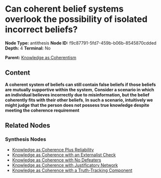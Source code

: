 # Can coherent belief systems overlook the possibility of isolated incorrect beliefs?

**Node Type:** antithesis
**Node ID:** f9c87791-5fd7-459b-b06b-8545870cdded
**Depth:** 4
**Terminal:** No

**Parent:** [Knowledge as Coherentism](knowledge-as-coherentism-synthesis-da452831-c325-49b9-8382-5adc045428df.md)

## Content

**A coherent system of beliefs can still contain false beliefs if those beliefs are mutually supportive within the system**, **Consider a scenario in which an individual believes incorrectly due to misinformation, but the belief coherently fits with their other beliefs**, **In such a scenario, intuitively we might judge that the person does not possess true knowledge despite meeting the coherence requirement**

## Related Nodes

### Synthesis Nodes

- [Knowledge as Coherence Plus Reliability](knowledge-as-coherence-plus-reliability-synthesis-7b3f31e8-79cf-455f-b6ad-7c24aae20de0.md)
- [Knowledge as Coherence with an Externalist Check](knowledge-as-coherence-with-an-externalist-check-synthesis-1f688b9e-c033-4e4c-8454-072babd5da41.md)
- [Knowledge as Coherence with No Defeaters](knowledge-as-coherence-with-no-defeaters-synthesis-2d5d9479-5662-484b-ad82-b2bf397914de.md)
- [Knowledge as Coherence with Justificatory Network](knowledge-as-coherence-with-justificatory-network-synthesis-5c05e361-344c-4b8e-8d77-37148911f570.md)
- [Knowledge as Coherence with a Truth-Tracking Component](knowledge-as-coherence-with-a-truth-tracking-component-synthesis-c29ea284-a699-4ea1-88cb-5624c371b2ab.md)
